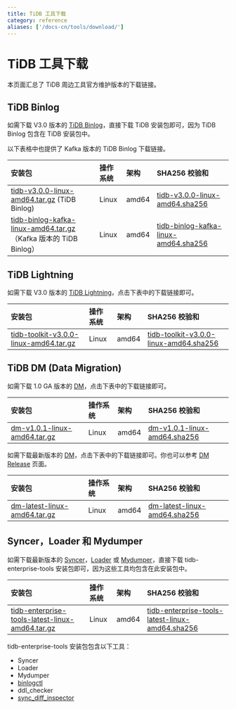 ```yaml
---
title: TiDB 工具下载
category: reference
aliases: ['/docs-cn/tools/download/']
---
```


# TiDB 工具下载

本页面汇总了 TiDB 周边工具官方维护版本的下载链接。

## TiDB Binlog

如需下载 V3.0 版本的 [TiDB Binlog](/v3.0/reference/tools/tidb-binlog/overview.md)，直接下载 TiDB 安装包即可，因为 TiDB Binlog 包含在 TiDB 安装包中。

以下表格中也提供了 Kafka 版本的 TiDB Binlog 下载链接。

| 安装包 | 操作系统 | 架构 | SHA256 校验和 |
|:---|:---|:---|:---|
| [tidb-v3.0.0-linux-amd64.tar.gz](http://download.pingcap.org/tidb-v3.0.0-linux-amd64.tar.gz) (TiDB Binlog) | Linux | amd64 |[tidb-v3.0.0-linux-amd64.sha256](http://download.pingcap.org/tidb-v3.0.0-linux-amd64.sha256)|
| [tidb-binlog-kafka-linux-amd64.tar.gz](http://download.pingcap.org/tidb-binlog-kafka-linux-amd64.tar.gz)（Kafka 版本的 TiDB Binlog）| Linux | amd64 |[tidb-binlog-kafka-linux-amd64.sha256](http://download.pingcap.org/tidb-binlog-kafka-linux-amd64.sha256)|

## TiDB Lightning

如需下载 V3.0 版本的 [TiDB Lightning](/v3.0/reference/tools/tidb-lightning/overview.md)，点击下表中的下载链接即可。

| 安装包 | 操作系统 | 架构 | SHA256 校验和 |
|:---|:---|:---|:---|
| [tidb-toolkit-v3.0.0-linux-amd64.tar.gz](http://download.pingcap.org/tidb-toolkit-v3.0.0-linux-amd64.tar.gz) | Linux | amd64 | [tidb-toolkit-v3.0.0-linux-amd64.sha256](http://download.pingcap.org/tidb-toolkit-v3.0.0-linux-amd64.sha256) |

## TiDB DM (Data Migration)

如需下载 1.0 GA 版本的 [DM](https://github.com/pingcap/dm)，点击下表中的下载链接即可。

| 安装包 | 操作系统 | 架构 | SHA256 校验和 |
|:---|:---|:---|:---|
| [dm-v1.0.1-linux-amd64.tar.gz](http://download.pingcap.org/dm-v1.0.1-linux-amd64.tar.gz) | Linux | amd64 | [dm-v1.0.1-linux-amd64.sha256](http://download.pingcap.org/dm-v1.0.1-linux-amd64.sha256) |

如需下载最新版本的 [DM](https://github.com/pingcap/dm)，点击下表中的下载链接即可。你也可以参考 [DM Release](https://github.com/pingcap/dm/releases) 页面。

| 安装包 | 操作系统 | 架构 | SHA256 校验和 |
|:---|:---|:---|:---|
| [dm-latest-linux-amd64.tar.gz](http://download.pingcap.org/dm-latest-linux-amd64.tar.gz) | Linux | amd64 | [dm-latest-linux-amd64.sha256](http://download.pingcap.org/dm-latest-linux-amd64.sha256) |

## Syncer，Loader 和 Mydumper

如需下载最新版本的 [Syncer](/v3.0/reference/tools/syncer.md)，[Loader](/v3.0/reference/tools/loader.md) 或 [Mydumper](/v3.0/reference/tools/mydumper.md)，直接下载 tidb-enterprise-tools 安装包即可，因为这些工具均包含在此安装包中。

| 安装包 | 操作系统 | 架构 | SHA256 校验和 |
|:---|:---|:---|:---|
| [tidb-enterprise-tools-latest-linux-amd64.tar.gz](http://download.pingcap.org/tidb-enterprise-tools-latest-linux-amd64.tar.gz) | Linux | amd64 | [tidb-enterprise-tools-latest-linux-amd64.sha256](http://download.pingcap.org/tidb-enterprise-tools-latest-linux-amd64.sha256) |

tidb-enterprise-tools 安装包包含以下工具：

- Syncer
- Loader
- Mydumper
- [binlogctl](/v3.0/reference/tools/tidb-binlog/overview.mdd#binlogctl-工具)
- ddl_checker
- [sync_diff_inspector](/v3.0/reference/tools/sync-diff-inspector/overview.md)
